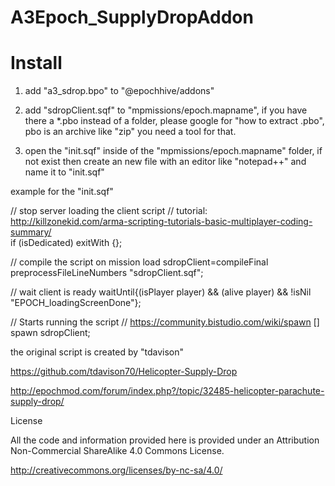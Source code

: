 # A3Epoch_SupplyDropAddon

# Install
1. add  "a3_sdrop.bpo"  to  "@epochhive/addons"

2. add "sdropClient.sqf" to "mpmissions/epoch.mapname", if you have there a *.pbo instead of a folder, please google for "how to extract .pbo", pbo is an archive like "zip" you need a tool for that.

3. open the "init.sqf" inside of the "mpmissions/epoch.mapname" folder, if not exist then create an new file with an editor like "notepad++" and name it to "init.sqf"

example for the "init.sqf"

// stop server loading the client script
// tutorial: http://killzonekid.com/arma-scripting-tutorials-basic-multiplayer-coding-summary/  
if (isDedicated) exitWith {}; 

// compile the script on mission load
sdropClient=compileFinal preprocessFileLineNumbers "sdropClient.sqf";

// wait client is ready 
waitUntil{(isPlayer player) && (alive player) && !isNil "EPOCH_loadingScreenDone"};

// Starts running the script
// https://community.bistudio.com/wiki/spawn
[] spawn sdropClient;





the original script is created by "tdavison" 

https://github.com/tdavison70/Helicopter-Supply-Drop


http://epochmod.com/forum/index.php?/topic/32485-helicopter-parachute-supply-drop/






License

All the code and information provided here is provided under an Attribution Non-Commercial ShareAlike 4.0 Commons License.

http://creativecommons.org/licenses/by-nc-sa/4.0/
